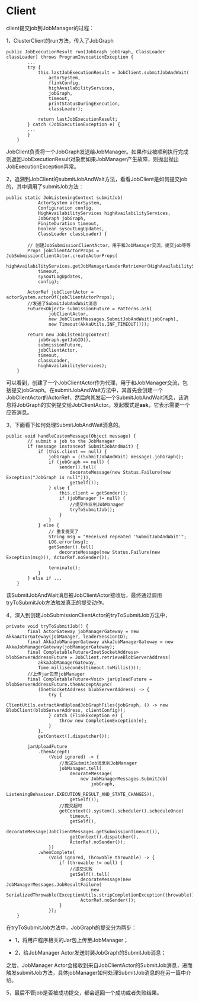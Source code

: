# Client

client提交job到JobManager的过程：

1，ClusterClient的run方法，传入了JobGraph

```
public JobExecutionResult run(JobGraph jobGraph, ClassLoader classLoader) throws ProgramInvocationException {
		...
		try {
			this.lastJobExecutionResult = JobClient.submitJobAndWait(
				actorSystem,
				flinkConfig,
				highAvailabilityServices,
				jobGraph,
				timeout,
				printStatusDuringExecution,
				classLoader);

			return lastJobExecutionResult;
		} catch (JobExecutionException e) {
		...
		}
	}
```

JobClient负责将一个JobGraph发送给JobManager。如果作业被顺利执行完成则返回JobExecutionResult对象而如果JobManager产生故障，则抛出抛出JobExecutionException异常。

2，追溯到JobClient的submitJobAndWait方法，看看JobClient是如何提交job的，其中调用了submitJob方法：

```
public static JobListeningContext submitJob(
			ActorSystem actorSystem,
			Configuration config,
			HighAvailabilityServices highAvailabilityServices,
			JobGraph jobGraph,
			FiniteDuration timeout,
			boolean sysoutLogUpdates,
			ClassLoader classLoader) {

		// 创建JobSubmissionClientActor，用于和JobManager交流，提交job等等
		Props jobClientActorProps = JobSubmissionClientActor.createActorProps(
	highAvailabilityServices.getJobManagerLeaderRetriever(HighAvailabilityServices.DEFAULT_JOB_ID),
			timeout,
			sysoutLogUpdates,
			config);

		ActorRef jobClientActor = actorSystem.actorOf(jobClientActorProps);
		//发送了SubmitJobAndWait消息
		Future<Object> submissionFuture = Patterns.ask(
				jobClientActor,
				new JobClientMessages.SubmitJobAndWait(jobGraph),
				new Timeout(AkkaUtils.INF_TIMEOUT()));

		return new JobListeningContext(
			jobGraph.getJobID(),
			submissionFuture,
			jobClientActor,
			timeout,
			classLoader,
			highAvailabilityServices);
	}
```

可以看到，创建了一个JobClientActor作为代理，用于和JobManager交流，包括提交jobGraph。在submitJobAndWait方法中，其首先会创建一个JobClientActor的ActorRef，然后向其发起一个SubmitJobAndWait消息，该消息将JobGraph的实例提交给JobClientActor。发起模式是**ask**，它表示需要一个应答消息。

3，下面看下如何处理SubmitJobAndWait消息的。

```
public void handleCustomMessage(Object message) {
		// submit a job to the JobManager
		if (message instanceof SubmitJobAndWait) {
			if (this.client == null) {
				jobGraph = ((SubmitJobAndWait) message).jobGraph();
				if (jobGraph == null) {
					sender().tell(
						decorateMessage(new Status.Failure(new Exception("JobGraph is null"))),
						getSelf());
				} else {
					this.client = getSender();
					if (jobManager != null) {
					    //提交作业到JobManager
						tryToSubmitJob();
					}
				}
			} else {
				// 重复提交了
				String msg = "Received repeated 'SubmitJobAndWait'";
				LOG.error(msg);
				getSender().tell(
					decorateMessage(new Status.Failure(new Exception(msg))), ActorRef.noSender());

				terminate();
			}
		} else if ...
	}
```

该SubmitJobAndWait消息被JobClientActor接收后，最终通过调用tryToSubmitJob方法触发真正的提交动作。

4，深入到创建JobSubmissionClientActor的tryToSubmitJob方法中，

```
private void tryToSubmitJob() {
		final ActorGateway jobManagerGateway = new AkkaActorGateway(jobManager, leaderSessionID);
		final AkkaJobManagerGateway akkaJobManagerGateway = new AkkaJobManagerGateway(jobManagerGateway);
		final CompletableFuture<InetSocketAddress> blobServerAddressFuture = JobClient.retrieveBlobServerAddress(
			akkaJobManagerGateway,
			Time.milliseconds(timeout.toMillis()));
	    //上传jar包至jobManager
		final CompletableFuture<Void> jarUploadFuture = blobServerAddressFuture.thenAcceptAsync(
			(InetSocketAddress blobServerAddress) -> {
				try {
					ClientUtils.extractAndUploadJobGraphFiles(jobGraph, () -> new BlobClient(blobServerAddress, clientConfig));
				} catch (FlinkException e) {
					throw new CompletionException(e);
				}
			},
			getContext().dispatcher());
			
		jarUploadFuture
			.thenAccept(
				(Void ignored) -> {
				    //发送SubmitJob消息到JobManager
					jobManager.tell(
						decorateMessage(
							new JobManagerMessages.SubmitJob(
								jobGraph,
								ListeningBehaviour.EXECUTION_RESULT_AND_STATE_CHANGES)),
						getSelf());
					//提交超时
					getContext().system().scheduler().scheduleOnce(
						timeout,
						getSelf(),
						decorateMessage(JobClientMessages.getSubmissionTimeout()),
						getContext().dispatcher(),
						ActorRef.noSender());
				})
			.whenComplete(
				(Void ignored, Throwable throwable) -> {
					if (throwable != null) {
					    //提交失败
						getSelf().tell( 
							decorateMessage(new JobManagerMessages.JobResultFailure(
								new SerializedThrowable(ExceptionUtils.stripCompletionException(throwable)))),
							ActorRef.noSender());
					}
				});
	}
```

在tryToSubmitJob方法中，JobGraph的提交分为两步：

- 1，将用户程序相关的Jar包上传至JobManager；

- 2，给JobManager Actor发送封装JobGraph的SubmitJob消息；

之后，JobManager Actor会接收到来自JobClientActor的SubmitJob消息，进而触发submitJob方法，具体jobManager如何处理SubmitJob消息的在另一篇中介绍。

5，最后不管job是否被成功提交，都会返回一个成功或者失败结果。

